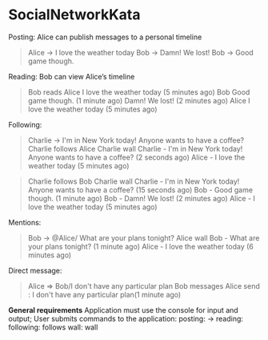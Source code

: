 # SocialNetworkKata
Posting: Alice can publish messages to a personal timeline

> Alice -> I love the weather today
> Bob -> Damn! We lost!
> Bob -> Good game though.

Reading: Bob can view Alice’s timeline

> Bob reads Alice
> I love the weather today (5 minutes ago)
> Bob
> Good game though. (1 minute ago)
> Damn! We lost! (2 minutes ago)
> Alice
> I love the weather today (5 minutes ago)

Following: 

> Charlie -> I'm in New York today! Anyone wants to have a coffee?
> Charlie follows Alice
> Charlie wall
> Charlie - I'm in New York today! Anyone wants to have a coffee? (2 seconds ago)
> Alice - I love the weather today (5 minutes ago)

> Charlie follows Bob
> Charlie wall
> Charlie - I'm in New York today! Anyone wants to have a coffee? (15 seconds ago)
> Bob - Good game though. (1 minute ago)
> Bob - Damn! We lost! (2 minutes ago)
> Alice - I love the weather today (5 minutes ago)

Mentions:
> Bob -> @Alice/ What are your plans tonight?
> Alice wall
> Bob - What are your plans tonight? (1 minute ago)
> Alice - I love the weather today (6 minutes ago)

Direct message:
> Alice => Bob/I don't have any particular plan
> Bob messages
> Alice send : I don't have any particular plan(1 minute ago)

**General requirements**
Application must use the console for input and output;
User submits commands to the application:
posting: <user name> -> <message>
reading: <user name>
following: <user name> follows <another user>
wall: <user name> wall
